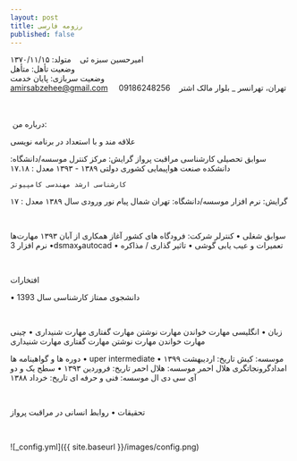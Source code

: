 ```yaml
---
layout: post
title: رزومه فارسی
published: false
---
```

امیرحسین سبزه ئی&nbsp; &nbsp; 
متولد: ۱۳۷۰/۱۱/۱۵  &nbsp; &nbsp;  
وضعیت تأهل: متأهل&nbsp; &nbsp;  
وضعیت سربازی: پایان خدمت&nbsp; &nbsp;  
amirsabzehee@gmail.com &nbsp; &nbsp; 
09186248256&nbsp; &nbsp; 
تهران، تهرانسر _ بلوار مالک اشتر&nbsp; &nbsp;

<br />
&nbsp;درباره من:&nbsp; 

علاقه مند و با استعداد در برنامه نویسی <br />








سوابق تحصیلی 
	کارشناسی مراقبت پرواز
گرایش: مرکز کنترل
موسسه/دانشگاه: دانشکده صنعت هواپیمایی کشوری دولتی
۱۳۸۹ - ۱۳۹۳ معدل : ۱۷.۱۸ 
	<br />
    
    
    کارشناسی ارشد مهندسی کامپیوتر
گرایش: نرم افزار
موسسه/دانشگاه: تهران شمال پیام نور
ورودی سال ۱۳۸۹ معدل : ۱۷ 

<br />


سوابق شغلی 
•	کنترلر
شرکت: فرودگاه های کشور 
آغاز همکاری از آبان ۱۳۹۳ 
مهارت‌ها 
•	نرم افزار 3dsmaxوautocad 
•	تعمیرات و عیب یابی گوشی 
•	تاثیر گذاری / مذاکره 

<br />

افتخارات 


•	دانشجوی ممتاز کارشناسی سال 1393


<br />



زبان 
•	انگلیسی
مهارت خواندن مهارت نوشتن مهارت گفتاری مهارت شنیداری 
•	چینی
مهارت خواندن مهارت نوشتن مهارت گفتاری مهارت شنیداری 

دوره ها و گواهینامه ها 
•	uper intermediate
موسسه: کیش
تاریخ: اردیبهشت ۱۳۹۹ 
•	امدادگرونجاتگری هلال احمر
موسسه: هلال احمر
تاریخ: فروردین ۱۳۹۳ 
•	سطح یک و دو آی سی دی ال
موسسه: فنی و حرفه ای
تاریخ: خرداد ۱۳۸۸ 

<br />

تحقیقات 
•	روابط انسانی در مراقبت پرواز 

<br />


![_config.yml]({{ site.baseurl }}/images/config.png)
